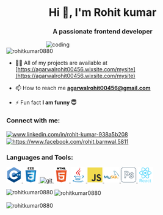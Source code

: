 <h1 align="center">Hi 👋, I'm Rohit kumar</h1>
<h3 align="center">A passionate frontend developer</h3>
<img align="right"alt="coding"width="400"src="https://miro.medium.com/max/1600/0*C-cPP9D2MIyeexAT.gif">


<p align="left"> <img src="https://komarev.com/ghpvc/?username=rohitkumar0880&label=Profile%20views&color=0e75b6&style=flat" alt="rohitkumar0880" /> </p>

- 👨‍💻 All of my projects are available at [https://agarwalrohit00456.wixsite.com/mysite](https://agarwalrohit00456.wixsite.com/mysite)

- 📫 How to reach me **agarwalrohit00456@gmail.com**

- ⚡ Fun fact **I am funny 😇**

<h3 align="left">Connect with me:</h3>
<p align="left">
<a href="https://linkedin.com/in/www.linkedin.com/in/rohit-kumar-938a5b208" target="blank"><img align="center" src="https://raw.githubusercontent.com/rahuldkjain/github-profile-readme-generator/master/src/images/icons/Social/linked-in-alt.svg" alt="www.linkedin.com/in/rohit-kumar-938a5b208" height="30" width="40" /></a>
<a href="https://fb.com/https://www.facebook.com/rohit.barnwal.5811" target="blank"><img align="center" src="https://raw.githubusercontent.com/rahuldkjain/github-profile-readme-generator/master/src/images/icons/Social/facebook.svg" alt="https://www.facebook.com/rohit.barnwal.5811" height="30" width="40" /></a>
</p>

<h3 align="left">Languages and Tools:</h3>
<p align="left"> <a href="https://www.w3schools.com/cpp/" target="_blank" rel="noreferrer"> <img src="https://raw.githubusercontent.com/devicons/devicon/master/icons/cplusplus/cplusplus-original.svg" alt="cplusplus" width="40" height="40"/> </a> <a href="https://www.w3schools.com/css/" target="_blank" rel="noreferrer"> <img src="https://raw.githubusercontent.com/devicons/devicon/master/icons/css3/css3-original-wordmark.svg" alt="css3" width="40" height="40"/> </a> <a href="https://git-scm.com/" target="_blank" rel="noreferrer"> <img src="https://www.vectorlogo.zone/logos/git-scm/git-scm-icon.svg" alt="git" width="40" height="40"/> </a> <a href="https://www.w3.org/html/" target="_blank" rel="noreferrer"> <img src="https://raw.githubusercontent.com/devicons/devicon/master/icons/html5/html5-original-wordmark.svg" alt="html5" width="40" height="40"/> </a> <a href="https://www.java.com" target="_blank" rel="noreferrer"> <img src="https://raw.githubusercontent.com/devicons/devicon/master/icons/java/java-original.svg" alt="java" width="40" height="40"/> </a> <a href="https://developer.mozilla.org/en-US/docs/Web/JavaScript" target="_blank" rel="noreferrer"> <img src="https://raw.githubusercontent.com/devicons/devicon/master/icons/javascript/javascript-original.svg" alt="javascript" width="40" height="40"/> </a> <a href="https://www.mysql.com/" target="_blank" rel="noreferrer"> <img src="https://raw.githubusercontent.com/devicons/devicon/master/icons/mysql/mysql-original-wordmark.svg" alt="mysql" width="40" height="40"/> </a> <a href="https://www.photoshop.com/en" target="_blank" rel="noreferrer"> <img src="https://raw.githubusercontent.com/devicons/devicon/master/icons/photoshop/photoshop-line.svg" alt="photoshop" width="40" height="40"/> </a> <a href="https://reactjs.org/" target="_blank" rel="noreferrer"> <img src="https://raw.githubusercontent.com/devicons/devicon/master/icons/react/react-original-wordmark.svg" alt="react" width="40" height="40"/> </a> </p>

<p><img align="left" src="https://github-readme-stats.vercel.app/api/top-langs?username=rohitkumar0880&show_icons=true&locale=en&layout=compact" alt="rohitkumar0880" /></p>

<p>&nbsp;<img align="center" src="https://github-readme-stats.vercel.app/api?username=rohitkumar0880&show_icons=true&locale=en" alt="rohitkumar0880" /></p>

<p><img align="center" src="https://github-readme-streak-stats.herokuapp.com/?user=rohitkumar0880&" alt="rohitkumar0880" /></p>
